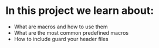 # In this project we learn about: 

- What are macros and how to use them
- What are the most common predefined macros
- How to include guard your header files